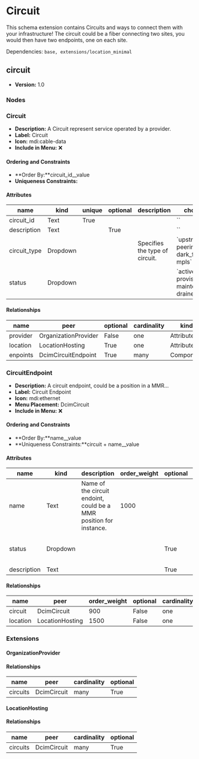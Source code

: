 # Circuit

This schema extension contains Circuits and ways to connect them with your infrastructure! The circuit could be a fiber connecting two sites, you would then have two endpoints, one on each site.

Dependencies: `base, extensions/location_minimal`

## circuit

- **Version:** 1.0

### Nodes

### Circuit

- **Description:** A Circuit represent service operated by a provider.
- **Label:** Circuit
- **Icon:** mdi:cable-data
- **Include in Menu:** ❌

#### Ordering and Constraints

- **Order By:**circuit_id__value
- **Uniqueness Constraints:**

#### Attributes

| name | kind | unique | optional | description | choices |
| ---- | ---- | ------ | -------- | ----------- | ------- |
| circuit\_id | Text | True |  |  | \`\` |
| description | Text |  | True |  | \`\` |
| circuit\_type | Dropdown |  |  | Specifies the type of circuit\. | \`upstream, peering, dark\_fiber, mpls\` |
| status | Dropdown |  |  |  | \`active, provisioning, maintenance, drained\` |

#### Relationships

| name | peer | optional | cardinality | kind | label | order_weight |
| ---- | ---- | -------- | ----------- | ---- | ----- | ------------ |
| provider | OrganizationProvider | False | one | Attribute |  |  |
| location | LocationHosting | True | one | Attribute | Location | 1500 |
| enpoints | DcimCircuitEndpoint | True | many | Component |  |  |

### CircuitEndpoint

- **Description:** A circuit endpoint, could be a position in a MMR...
- **Label:** Circuit Endpoint
- **Icon:** mdi:ethernet
- **Menu Placement:** DcimCircuit
- **Include in Menu:** ❌

#### Ordering and Constraints

- **Order By:**name__value
- **Uniqueness Constraints:**circuit + name__value

#### Attributes

| name | kind | description | order_weight | optional | choices |
| ---- | ---- | ----------- | ------------ | -------- | ------- |
| name | Text | Name of the circuit endoint, could be a MMR position for instance\. | 1000 |  | \`\` |
| status | Dropdown |  |  | True | \`active, provisioning, maintenance, drained\` |
| description | Text |  |  | True | \`\` |

#### Relationships

| name | peer | order_weight | optional | cardinality | kind | label |
| ---- | ---- | ------------ | -------- | ----------- | ---- | ----- |
| circuit | DcimCircuit | 900 | False | one | Parent |  |
| location | LocationHosting | 1500 | False | one | Attribute | Location |

### Extensions

#### OrganizationProvider

#### Relationships

| name | peer | cardinality | optional |
| ---- | ---- | ----------- | -------- |
| circuits | DcimCircuit | many | True |

#### LocationHosting

#### Relationships

| name | peer | cardinality | optional |
| ---- | ---- | ----------- | -------- |
| circuits | DcimCircuit | many | True |
